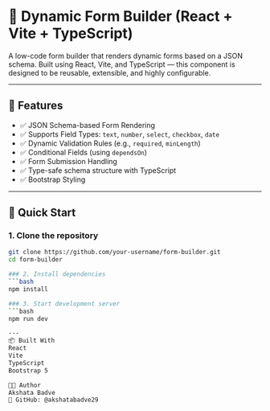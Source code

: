 # 🧩 Dynamic Form Builder (React + Vite + TypeScript)

A low-code form builder that renders dynamic forms based on a JSON schema. Built using React, Vite, and TypeScript — this component is designed to be reusable, extensible, and highly configurable.

---

## 📌 Features

- ✅ JSON Schema-based Form Rendering
- ✅ Supports Field Types: `text`, `number`, `select`, `checkbox`, `date`
- ✅ Dynamic Validation Rules (e.g., `required`, `minLength`)
- ✅ Conditional Fields (using `dependsOn`)
- ✅ Form Submission Handling
- ✅ Type-safe schema structure with TypeScript
- ✅ Bootstrap Styling

---

## 🚀 Quick Start

### 1. Clone the repository

```bash
git clone https://github.com/your-username/form-builder.git
cd form-builder

### 2. Install dependencies
```bash
npm install

### 3. Start development server
```bash
npm run dev

---
📦 Built With
React
Vite
TypeScript
Bootstrap 5

👨‍💻 Author
Akshata Badve
🔗 GitHub: @akshatabadve29